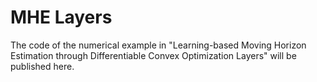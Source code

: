 # MHE Layers
The code of the numerical example in "Learning-based Moving Horizon Estimation through Differentiable Convex Optimization Layers" will be published here.
